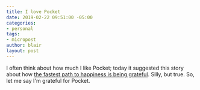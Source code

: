 ```yaml
---
title: I love Pocket
date: 2019-02-22 09:51:00 -05:00
categories:
- personal
tags:
- micropost
author: blair
layout: post
---
```


I often think about how much I like Pocket; today it suggested this story about how [the fastest path to happiness is being grateful](https://dariusforoux.com/the-quickest-hack-to-happiness/). Silly, but true. So, let me say I'm grateful for Pocket. 